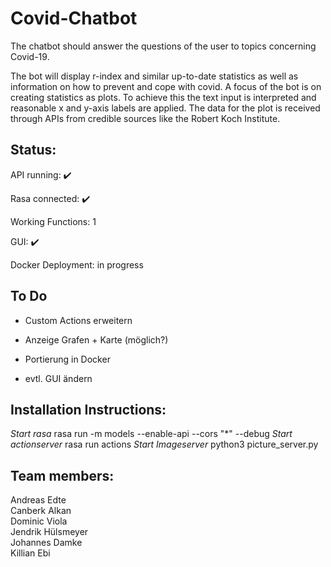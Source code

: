 # Covid-Chatbot
The chatbot should answer the questions of the user to topics concerning Covid-19.

The bot will display r-index and similar up-to-date statistics as well as information on how to prevent and cope with covid. A focus of the bot is on creating statistics as plots. To achieve this the text input is interpreted and reasonable x and y-axis labels are applied. The data for the plot is received through APIs from credible sources like the Robert Koch Institute.

## Status: 
API running: :heavy_check_mark:

Rasa connected: :heavy_check_mark:  

Working Functions: 1

GUI: :heavy_check_mark:  

Docker Deployment: in progress

## To Do
- Custom Actions erweitern

- Anzeige Grafen + Karte (möglich?)

- Portierung in Docker

- evtl. GUI ändern


## Installation Instructions:
*Start rasa*
rasa run -m models --enable-api --cors "*" --debug
*Start actionserver*
rasa run actions
*Start Imageserver*
python3 picture_server.py

## Team members:

Andreas Edte  
Canberk Alkan  
Dominic Viola  
Jendrik Hülsmeyer  
Johannes Damke  
Killian Ebi  
